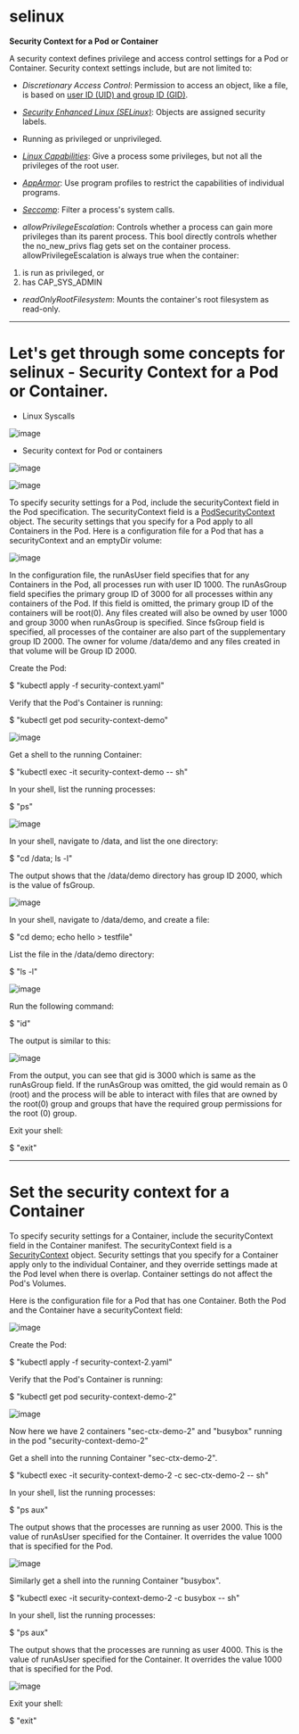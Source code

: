 # selinux
**Security Context for a Pod or Container**

A security context defines privilege and access control settings for a Pod or Container. Security context settings include, but are not limited to:

* *Discretionary Access Control*: Permission to access an object, like a file, is based on [user ID (UID) and group ID (GID)](https://wiki.archlinux.org/title/users_and_groups).

* *[Security Enhanced Linux (SELinux)](https://en.wikipedia.org/wiki/Security-Enhanced_Linux)*: Objects are assigned security labels.

* Running as privileged or unprivileged.

* *[Linux Capabilities](https://linux-audit.com/linux-capabilities-hardening-linux-binaries-by-removing-setuid/)*: Give a process some privileges, but not all the privileges of the root user.

* *[AppArmor](https://kubernetes.io/docs/tutorials/security/apparmor/)*: Use program profiles to restrict the capabilities of individual programs.

* *[Seccomp](https://kubernetes.io/docs/tutorials/security/seccomp/)*: Filter a process's system calls.

* *allowPrivilegeEscalation*: Controls whether a process can gain more privileges than its parent process. This bool directly controls whether the no_new_privs flag gets set on the container process. allowPrivilegeEscalation is always true when the container:

1. is run as privileged, or
2. has CAP_SYS_ADMIN

* *readOnlyRootFilesystem*: Mounts the container's root filesystem as read-only.

---

# Let's get through some concepts for selinux - Security Context for a Pod or Container.

* Linux Syscalls

![image](https://user-images.githubusercontent.com/88305831/178442709-0729c3ae-4e2c-4a9a-a876-0452e254ffa0.png)

* Security context for Pod or containers

![image](https://user-images.githubusercontent.com/88305831/178443726-130d257b-871d-4e63-80b1-ea10cdca0b19.png)


![image](https://user-images.githubusercontent.com/88305831/178444257-e3c00126-52a3-418f-b571-2b0fd45d7e95.png)


To specify security settings for a Pod, include the securityContext field in the Pod specification. The securityContext field is a [PodSecurityContext](https://kubernetes.io/docs/reference/generated/kubernetes-api/v1.24/#podsecuritycontext-v1-core) object. The security settings that you specify for a Pod apply to all Containers in the Pod. Here is a configuration file for a Pod that has a securityContext and an emptyDir volume:

![image](https://user-images.githubusercontent.com/88305831/178446082-592945df-b505-42a7-9bc4-c5a125149d2f.png)

In the configuration file, the runAsUser field specifies that for any Containers in the Pod, all processes run with user ID 1000. The runAsGroup field specifies the primary group ID of 3000 for all processes within any containers of the Pod. If this field is omitted, the primary group ID of the containers will be root(0). Any files created will also be owned by user 1000 and group 3000 when runAsGroup is specified. Since fsGroup field is specified, all processes of the container are also part of the supplementary group ID 2000. The owner for volume /data/demo and any files created in that volume will be Group ID 2000.

Create the Pod:

$ "kubectl apply -f security-context.yaml"

Verify that the Pod's Container is running:

$ "kubectl get pod security-context-demo"

![image](https://user-images.githubusercontent.com/88305831/178460547-ca3a2543-72da-4430-87c5-61aa9b68487f.png)


Get a shell to the running Container:

$ "kubectl exec -it security-context-demo -- sh"

In your shell, list the running processes:

$ "ps"

![image](https://user-images.githubusercontent.com/88305831/178474738-e1fc27ff-b151-4384-a139-55e4e7dda612.png)

In your shell, navigate to /data, and list the one directory:

$ "cd /data; ls -l"

The output shows that the /data/demo directory has group ID 2000, which is the value of fsGroup.

![image](https://user-images.githubusercontent.com/88305831/178475098-0d495e4c-0be9-4746-b989-a791550671e2.png)


In your shell, navigate to /data/demo, and create a file:

$ "cd demo; echo hello > testfile"

List the file in the /data/demo directory:

$ "ls -l"

![image](https://user-images.githubusercontent.com/88305831/178475408-29ad4046-c5b0-4d0f-b0ff-fa1744160745.png)

Run the following command:

$ "id"

The output is similar to this:

![image](https://user-images.githubusercontent.com/88305831/178475541-5e354a30-6f25-499e-ae41-5b536eabcd74.png)

From the output, you can see that gid is 3000 which is same as the runAsGroup field. If the runAsGroup was omitted, the gid would remain as 0 (root) and the process will be able to interact with files that are owned by the root(0) group and groups that have the required group permissions for the root (0) group.

Exit your shell:

$ "exit"

---

# Set the security context for a Container


To specify security settings for a Container, include the securityContext field in the Container manifest. The securityContext field is a [SecurityContext](https://kubernetes.io/docs/reference/generated/kubernetes-api/v1.24/#securitycontext-v1-core) object. Security settings that you specify for a Container apply only to the individual Container, and they override settings made at the Pod level when there is overlap. Container settings do not affect the Pod's Volumes.

Here is the configuration file for a Pod that has one Container. Both the Pod and the Container have a securityContext field:

![image](https://user-images.githubusercontent.com/88305831/178482472-41592d46-a7fa-4e93-9ce0-9ab0d02df0dc.png)


Create the Pod:

$ "kubectl apply -f security-context-2.yaml"

Verify that the Pod's Container is running:

$ "kubectl get pod security-context-demo-2"

![image](https://user-images.githubusercontent.com/88305831/178482830-7dcc0507-a7fd-41d9-afae-569fb9617629.png)

Now here we have 2 containers "sec-ctx-demo-2" and "busybox" running in the pod "security-context-demo-2"

Get a shell into the running Container "sec-ctx-demo-2".

$ "kubectl exec -it security-context-demo-2 -c sec-ctx-demo-2 -- sh"

In your shell, list the running processes:

$ "ps aux"

The output shows that the processes are running as user 2000. This is the value of runAsUser specified for the Container. It overrides the value 1000 that is specified for the Pod.

![image](https://user-images.githubusercontent.com/88305831/178483585-12df1aeb-574a-4c52-92bb-06bcf6a103ff.png)

Similarly get a shell into the running Container "busybox".

$ "kubectl exec -it security-context-demo-2 -c busybox -- sh"

In your shell, list the running processes:

$ "ps aux"

The output shows that the processes are running as user 4000. This is the value of runAsUser specified for the Container. It overrides the value 1000 that is specified for the Pod.

![image](https://user-images.githubusercontent.com/88305831/178484002-861b389a-48ea-4624-88cc-f922f083f6dc.png)

Exit your shell:

$ "exit"






